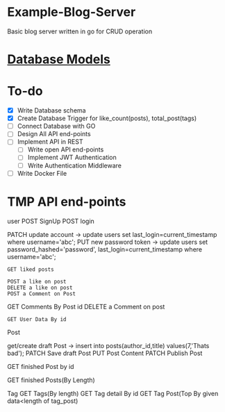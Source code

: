 # Example-Blog-Server

Basic blog server written in go for CRUD operation

# [Database Models](./model/readme.md)

# To-do

- [x] Write Database schema
- [x] Create Database Trigger for like_count(posts), total_post(tags)
- [ ] Connect Database with GO
- [ ] Design All API end-points
- [ ] Implement API in REST
  - [ ] Write open API end-points
  - [ ] Implement JWT Authentication
  - [ ] Write Authentication Middleware
- [ ] Write Docker File

# TMP API end-points

user
POST SignUp
POST login

PATCH update account -> update users set last_login=current_timestamp where username='abc';
PUT new password token -> update users set password_hashed='password', last_login=current_timestamp where username='abc';

    GET liked posts

    POST a like on post
    DELETE a like on post
    POST a Comment on Post

GET Comments By Post id
DELETE a Comment on post

    GET User Data By id

Post

get/create draft Post -> insert into posts(author_id,title) values(7,'Thats bad');
PATCH Save draft Post
PUT Post Content
PATCH Publish Post

GET finished Post by id

GET finished Posts(By Length)

Tag
GET Tags(By length)
GET Tag detail By id
GET Tag Post(Top By given data<length of tag_post)
